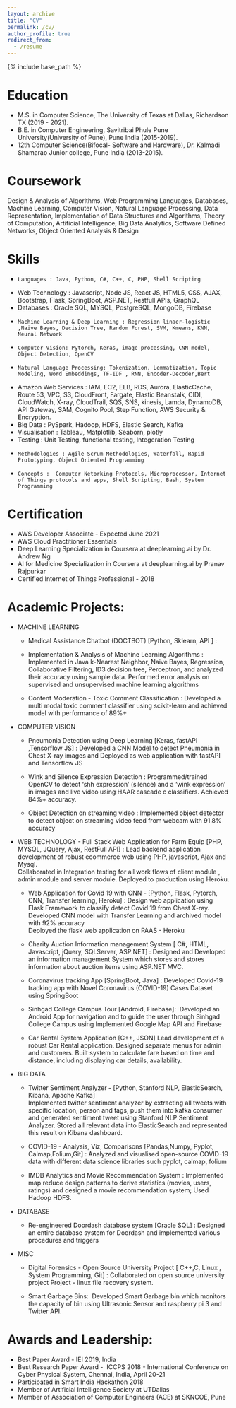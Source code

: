 ```yaml
---
layout: archive
title: "CV"
permalink: /cv/
author_profile: true
redirect_from:
  - /resume
---
```


{% include base_path %}

Education
======

- M.S. in Computer Science, The University of Texas at Dallas, Richardson TX  (2019 - 2021).
- B.E. in Computer Engineering, Savitribai Phule Pune University(University of Pune), Pune India (2015-2019).
- 12th Computer Science(Bifocal- Software and Hardware), Dr. Kalmadi Shamarao Junior college, Pune India (2013-2015).

Coursework
======
Design & Analysis of Algorithms, Web Programming Languages, Databases, Machine Learning, Computer Vision, Natural Language Processing, Data Representation, Implementation of Data Structures and Algorithms, Theory of Computation, Artificial Intelligence, Big Data Analytics, Software Defined Networks, Object Oriented Analysis & Design

Skills
======
-	  Languages : Java, Python, C#, C++, C, PHP, Shell Scripting
-   Web Technology : Javascript, Node JS, React JS, HTML5, CSS, AJAX, Bootstrap, Flask, SpringBoot, ASP.NET, Restfull APIs, GraphQL  
-   Databases : Oracle SQL, MYSQL, PostgreSQL, MongoDB,  Firebase
-	  Machine Learning & Deep Learning : Regression linaer-logistic ,Naive Bayes, Decision Tree, Random Forest, SVM, Kmeans, KNN, Neural Network
-	  Computer Vision: Pytorch, Keras, image processing, CNN model, Object Detection, OpenCV
-	  Natural Language Processing: Tokenization, Lemmatization, Topic Modeling, Word Embeddings, TF-IDF , RNN, Encoder-Decoder,Bert
-   Amazon Web Services : IAM, EC2, ELB, RDS, Aurora, ElasticCache, Route 53, VPC, S3, CloudFront, Fargate, Elastic Beanstalk, CIDI, CloudWatch, X-ray, CloudTrail, SQS, SNS, kinesis, Lamda, DynamoDB, API Gateway, SAM, Cognito Pool, Step Function, AWS Security & Encryption. 
-   Big Data : PySpark, Hadoop, HDFS, Elastic Search, Kafka
-   Visualisation : Tableau, Matplotlib, Seaborn, plotly 
-   Testing : Unit Testing, functional testing, Integeration Testing
-	  Methodologies : Agile Scrum Methodologies, Waterfall, Rapid Prototyping, Object Oriented Programming
-	  Concepts :  Computer Netorking Protocols, Microprocessor, Internet of Things protocols and apps, Shell Scripting, Bash, System Programming

Certification 
=====
-   AWS Developer Associate - Expected June 2021
-   AWS Cloud Practitioner Essentials  
-   Deep Learning Specialization in Coursera at deeplearning.ai by Dr. Andrew Ng
-   AI for Medicine Specialization in Coursera at deeplearning.ai by Pranav Rajpurkar
-   Certified Internet of Things Professional - 2018

Academic Projects:
======
- MACHINE LEARNING
     - Medical Assistance Chatbot (DOCTBOT)​ [Python, Sklearn, API ] :
     
     - Implementation & Analysis of Machine Learning Algorithms : 
     Implemented in Java k-Nearest Neighbor, Naive Bayes, Regression, Collaborative Filtering, ID3 decision tree, Perceptron, and            analyzed their accuracy using sample data. Performed error analysis on supervised and unsupervised machine learning algorithms

     - Content Moderation - Toxic Comment Classification :
     Developed a multi modal toxic comment classifier using scikit-learn and achieved model with performance of 89%+

- COMPUTER VISION
     - Pneumonia Detection using Deep Learning​ [Keras, fastAPI ,Tensorflow JS] : 
     Developed a CNN Model to detect Pneumonia in Chest X-ray images and Deployed as web application with fastAPI and Tensorflow JS

     - Wink and Silence Expression Detection : 
    Programmed/trained OpenCV to detect ‘shh expression’ (silence) and a ‘wink expression’ in images and live video using HAAR cascade c     classifiers. Achieved 84%+ accuracy.

    - Object Detection on streaming video ​:
     Implemented object detector to detect object on streaming video feed from webcam with 91.8% accuracy

- WEB TECHNOLOGY
      -  Full Stack Web Application for Farm Equip [PHP, MYSQL, JQuery, Ajax, RestFull API] :
      Lead backend application development of robust ecommerce web using PHP, javascript, Ajax and Mysql.   
      Collaborated in Integration testing  for all work flows of client module , admin module and server module.
      Deployed to production using Heroku.
      
     -  Web Application for Covid 19 with CNN - [Python, Flask, Pytorch, CNN, Transfer learning, Heroku] :
      Design web application using Flask Framework to classify detect Covid 19 from Chest X-ray. 
      Developed CNN model with Transfer Learning and archived model with 92% accuracy   
      Deployed the flask web application on PAAS - Heroku 
   
     -  Charity Auction Information management System [ C#, HTML, Javascript, jQuery, SQLServer, ASP.NET] :
      Designed and Developed an information management System which stores and stores information about auction items using ASP.NET MVC.

     - Coronavirus tracking App [SpringBoot, Java] : 
      Developed Covid-19 tracking app with Novel Coronavirus (COVID-19) Cases Dataset using SpringBoot

     - Sinhgad College Campus Tour [Android, Firebase]: ​ 
     Developed an Android App for navigation and to guide the user through Sinhgad College Campus using Implemented Google Map API and Firebase
     
     - Car Rental System Application   [C++, JSON]
     Lead development of a robust Car Rental application. 
     Designed separate menus for admin and customers. 
     Built system to calculate fare based on time and distance, including displaying car details, availability.   

- BIG DATA
     -  Twitter Sentiment Analyzer - [Python, Stanford NLP, ElasticSearch, Kibana, Apache Kafka] 	
      Implemented twitter sentiment analyzer by extracting all tweets with specific location, person and tags, push them into kafka consumer and generated sentiment tweet using Stanford NLP Sentiment Analyzer.
      Stored all relevant data into ElasticSearch and represented this result on Kibana dashboard.


     -  COVID-19 - Analysis, Viz, Comparisons [Pandas,Numpy, Pyplot, Calmap,Folium,Git] : 
     Analyzed and visualised open-source COVID-19 data with different data science libraries such pyplot, calmap, folium

     - IMDB Analytics and Movie Recommendation System : 
     Implemented map reduce design patterns to derive statistics (movies, users, ratings) and designed a movie recommendation system;        Used Hadoop HDFS.

- DATABASE
     - Re-engineered Doordash database system [Oracle SQL] : 
     Designed an entire database system for Doordash and implemented various procedures and triggers

- MISC
     - Digital Forensics - Open Source University Project [ C++,C, Linux , System Programming, Git] : 
     Collaborated on open source university project
     Project - linux file recovery system. 
     
     - Smart Garbage Bins: ​
     Developed Smart Garbage bin which monitors the capacity of bin using Ultrasonic Sensor and raspberry pi 3 and Twitter API.



Awards and Leadership:
======
- Best Paper Award - IEI 2019, India
- Best Research Paper Award - ​ ICCPS 2018 - International Conference on Cyber Physical System,  Chennai, India, April 20-21 
- Participated in Smart India Hackathon 2018
- Member of Artificial Intelligence Society at UTDallas
- Member of Association of Computer Engineers (ACE) at SKNCOE, Pune
